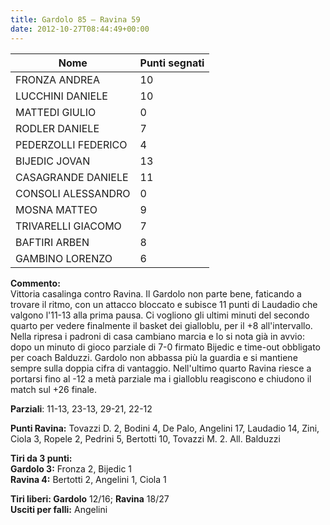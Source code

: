 ```yaml
---
title: Gardolo 85 – Ravina 59
date: 2012-10-27T08:44:49+00:00
---
```

| **Nome** | **Punti segnati** |
| -------- | ----------------- |
| FRONZA ANDREA | 10 |
| LUCCHINI DANIELE | 10 |
| MATTEDI GIULIO | 0 |
| RODLER DANIELE | 7 |
| PEDERZOLLI FEDERICO | 4 |
| BIJEDIC JOVAN | 13 |
| CASAGRANDE DANIELE | 11 |
| CONSOLI ALESSANDRO | 0 |
| MOSNA MATTEO | 9 |
| TRIVARELLI GIACOMO | 7 |
| BAFTIRI ARBEN | 8 |
| GAMBINO LORENZO | 6 |

**Commento:**  
Vittoria casalinga contro Ravina. Il Gardolo non parte bene, faticando a trovare il ritmo, con un attacco bloccato e subisce 11 punti di Laudadio che valgono l'11-13 alla prima pausa. Ci vogliono gli ultimi minuti del secondo quarto per vedere finalmente il basket dei gialloblu, per il +8 all'intervallo. Nella ripresa i padroni di casa cambiano marcia e lo si nota già in avvio: dopo un minuto di gioco parziale di 7-0 firmato Bijedic e time-out obbligato per coach Balduzzi. Gardolo non abbassa più la guardia e si mantiene sempre sulla doppia cifra di vantaggio. Nell'ultimo quarto Ravina riesce a portarsi fino al -12 a metà parziale ma i gialloblu reagiscono e chiudono il match sul +26 finale.

**Parziali**: 11-13, 23-13, 29-21, 22-12

**Punti Ravina:** Tovazzi D. 2, Bodini 4, De Palo, Angelini 17, Laudadio 14, Zini, Ciola 3, Ropele 2, Pedrini 5, Bertotti 10, Tovazzi M. 2. All. Balduzzi

**Tiri da 3 punti:**  
**Gardolo 3:** Fronza 2, Bijedic 1  
**Ravina 4:** Bertotti 2, Angelini 1, Ciola 1

**Tiri liberi: Gardolo** 12/16; **Ravina** 18/27  
**Usciti per falli:** Angelini